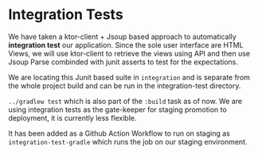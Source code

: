 # Integration Tests

We have taken a ktor-client + Jsoup based approach to automatically **integration test** our application.
Since the sole user interface are HTML Views, we will use ktor-client to retrieve the views using API and then use Jsoup Parse combinded with junit asserts to test for the expectations.

We are locating this Junit based suite in `integration` and is separate from the whole project build and can be run in the integration-test directory.

`../gradlew test` which is also part of the `:build` task as of now.
We are using integration tests as the gate-keeper for staging promotion to deployment, it is currently less flexible.

It has been added as a Github Action Workflow to run on staging as `integration-test-gradle` which runs the job on our staging environment.